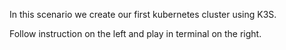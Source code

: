 In this scenario we create our first kubernetes cluster using K3S.

Follow instruction on the left and play in terminal on the right.